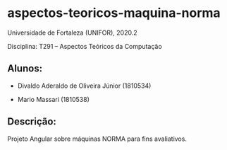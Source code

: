 # aspectos-teoricos-maquina-norma

Universidade de Fortaleza (UNIFOR), 2020.2

Disciplina: T291 – Aspectos Teóricos da Computação

## Alunos: 

- Divaldo Aderaldo de Oliveira Júnior (1810534)

- Mario Massari (1810538)

## Descrição: 
Projeto Angular sobre máquinas NORMA para fins avaliativos.
